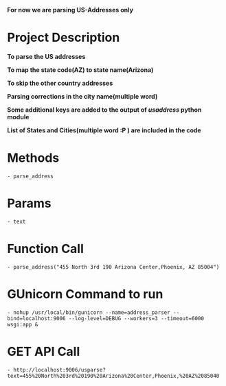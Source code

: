 **For now we are parsing US-Addresses only**

# Project Description

**To parse the US addresses**

**To map the state code(AZ) to state name(Arizona)**

**To skip the other country addresses**

**Parsing corrections in the city name(multiple word)**

**Some additional keys are added to the output of *usaddress* python module**

**List of States and Cities(multiple word :P ) are included in the code**

# Methods
	- parse_address

# Params
	- text

# Function Call
	- parse_address("455 North 3rd 190 Arizona Center,Phoenix, AZ 85004")

# GUnicorn Command to run
	- nohup /usr/local/bin/gunicorn --name=address_parser --bind=localhost:9006 --log-level=DEBUG --workers=3 --timeout=6000 wsgi:app &

# GET API Call
	- http://localhost:9006/usparse?text=455%20North%203rd%20190%20Arizona%20Center,Phoenix,%20AZ%2085040